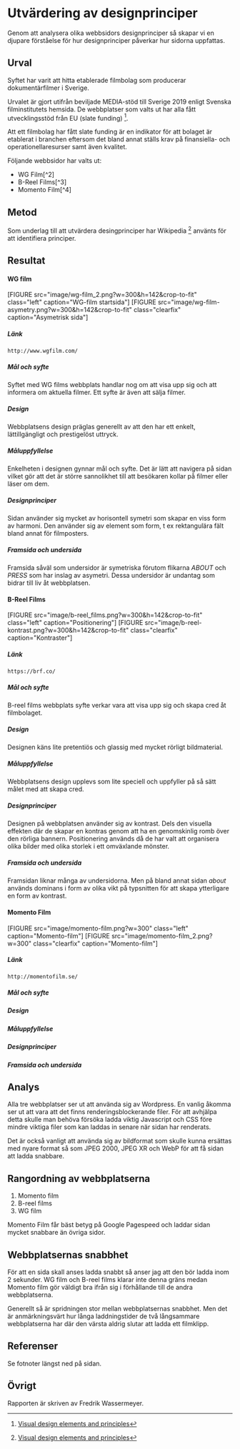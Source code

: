 Utvärdering av designprinciper
=======================

Genom att analysera olika webbsidors designprinciper så skapar vi en djupare förståelse för hur designprinciper påverkar hur sidorna uppfattas.

Urval
-----------------------

Syftet har varit att hitta etablerade filmbolag som producerar dokumentärfilmer i Sverige.

Urvalet är gjort utifrån beviljade MEDIA-stöd till Sverige 2019 enligt Svenska filminstitutets hemsida. De webbplatser som valts ut har alla fått utvecklingsstöd från EU (slate funding) [^1].

Att ett filmbolag har fått slate funding är en indikator för att bolaget är etablerat i branchen eftersom det bland annat ställs krav på finansiella- och operationellaresurser samt även kvalitet.

Följande webbsidor har valts ut:

+ WG Film[^2]
+ B-Reel Films[^3]
+ Momento Film[^4]

Metod
-----------------------

Som underlag till att utvärdera desingprinciper har Wikipedia [^1] använts för att identifiera principer.

Resultat
-----------------------

#### WG film

[FIGURE src="image/wg-film_2.png?w=300&h=142&crop-to-fit" class="left" caption="WG-film startsida"]
[FIGURE src="image/wg-film-asymetry.png?w=300&h=142&crop-to-fit" class="clearfix" caption="Asymetrisk sida"]

##### Länk
    http://www.wgfilm.com/

##### Mål och syfte
Syftet med WG films webbplats handlar nog om att visa upp sig och att informera om aktuella filmer. Ett syfte är även att sälja filmer.

##### Design
Webbplatsens design präglas generellt av att den har ett enkelt, lättillgängligt och prestigelöst uttryck. 

##### Måluppfyllelse
Enkelheten i designen gynnar mål och syfte. Det är lätt att navigera på sidan vilket gör att det är större sannolikhet till att besökaren kollar på filmer eller läser om dem.

##### Designprinciper
Sidan använder sig mycket av horisontell symetri som skapar en viss form av harmoni. Den använder sig av element som form, t ex rektangulära fält bland annat för filmposters.

##### Framsida och undersida
Framsida såväl som undersidor är symetriska förutom flikarna *ABOUT* och *PRESS* som har inslag av asymetri. Dessa undersidor är undantag som bidrar till liv åt webbplatsen.


#### B-Reel Films

[FIGURE src="image/b-reel_films.png?w=300&h=142&crop-to-fit" class="left" caption="Positionering"]
[FIGURE src="image/b-reel-kontrast.png?w=300&h=142&crop-to-fit" class="clearfix" caption="Kontraster"]

##### Länk
    https://brf.co/

##### Mål och syfte
B-reel films webbplats syfte verkar vara att visa upp sig och skapa cred åt filmbolaget.

##### Design
Designen käns lite pretentiös och glassig med mycket rörligt bildmaterial.

##### Måluppfyllelse
Webbplatsens design upplevs som lite speciell och uppfyller på så sätt målet med att skapa cred.

##### Designprinciper
Designen på webbplatsen använder sig av kontrast. Dels den visuella effekten där de skapar en kontras genom att ha en genomskinlig romb över den rörliga bannern. Positionering används då de har valt att organisera olika bilder med olika storlek i ett omväxlande mönster.

##### Framsida och undersida
Framsidan liknar många av undersidorna. Men på bland annat sidan *about* används dominans i form av olika vikt på typsnitten för att skapa ytterligare en form av kontrast.


#### Momento Film

[FIGURE src="image/momento-film.png?w=300" class="left" caption="Momento-film"]
[FIGURE src="image/momento-film_2.png?w=300" class="clearfix" caption="Momento-film"]

##### Länk
    http://momentofilm.se/

##### Mål och syfte

##### Design

##### Måluppfyllelse

##### Designprinciper

##### Framsida och undersida

Analys
-----------------------
Alla tre webbplatser ser ut att använda sig av Wordpress. En vanlig åkomma ser ut att vara att det finns renderingsblockerande filer. För att avhjälpa detta skulle man behöva försöka ladda viktig Javascript och CSS före mindre viktiga filer som kan laddas in senare när sidan har renderats.

Det är också vanligt att använda sig av bildformat som skulle kunna ersättas med nyare format så som JPEG 2000, JPEG XR och WebP för att få sidan att ladda snabbare.

Rangordning av webbplatserna
---------------------------
1. Momento film
2. B-reel films
3. WG film

Momento Film får bäst betyg på Google Pagespeed och laddar sidan mycket snabbare än övriga sidor.

Webbplatsernas snabbhet
-------------------
För att en sida skall anses ladda snabbt så anser jag att den bör ladda inom 2 sekunder.
WG film och B-reel films klarar inte denna gräns medan Momento film gör väldigt bra ifrån sig i förhållande till de andra webbplatserna.

Generellt så är spridningen stor mellan webbplatsernas snabbhet. Men det är anmärkningsvärt hur långa laddningstider de två långsammare webbplatserna har där den värsta aldrig slutar att ladda ett filmklipp.

Referenser
-----------------------

[^1]: [Visual design elements and principles](https://en.wikipedia.org/wiki/Visual_design_elements_and_principles "Visual design elements and principles")


Se fotnoter längst ned på sidan.

Övrigt
-----------------------

Rapporten är skriven av Fredrik Wassermeyer.
